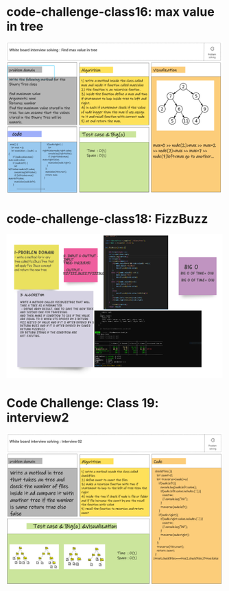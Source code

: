 # code-challenge-class16: max value in tree
![](./assest/code16.PNG)

# code-challenge-class18: FizzBuzz
![](./assest/fizzbuzz.png)

# Code Challenge: Class 19: interview2
![](./assest/interview2.PNG)